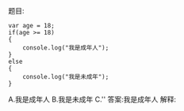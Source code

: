 题目:

    var age = 18;
    if(age >= 18)
    {
        console.log("我是成年人");
    }
    else
    {
        console.log("我是未成年");
    }
A.我是成年人
B.我是未成年
C.''
答案:我是成年人
解释:
